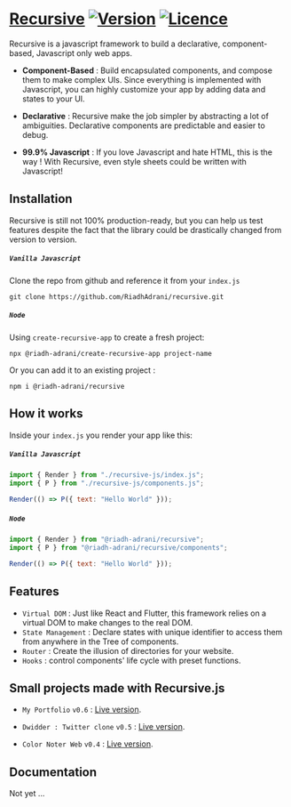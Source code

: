# [Recursive](https://riadhadrani.github.io/recursive-website/) [![Version](https://img.shields.io/npm/v/@riadh-adrani/recursive?color=blue)](https://www.npmjs.com/package/@riadh-adrani/recursive) [![Licence](https://img.shields.io/npm/l/@riadh-adrani/recursive)](https://github.com/RiadhAdrani/recursive/issues)

Recursive is a javascript framework to build a declarative, component-based, Javascript only web apps.

-   **Component-Based** : Build encapsulated components, and compose them to make complex UIs. Since everything is implemented with Javascript, you can highly customize your app by adding data and states to your UI.

-   **Declarative** : Recursive make the job simpler by abstracting a lot of ambiguities. Declarative components are predictable and easier to debug.

-   **99.9% Javascript** : If you love Javascript and hate HTML, this is the way ! With Recursive, even style sheets could be written with Javascript!

## Installation

Recursive is still not 100% production-ready, but you can help us test features despite the fact that the library could be drastically changed from version to version.

##### `Vanilla Javascript`

Clone the repo from github and reference it from your `index.js`

```shell
git clone https://github.com/RiadhAdrani/recursive.git
```

##### `Node`

Using `create-recursive-app` to create a fresh project:

```shell
npx @riadh-adrani/create-recursive-app project-name
```

Or you can add it to an existing project :

```shell
npm i @riadh-adrani/recursive
```

## How it works

Inside your `index.js` you render your app like this:

##### `Vanilla Javascript`

```js
import { Render } from "./recursive-js/index.js";
import { P } from "./recursive-js/components.js";

Render(() => P({ text: "Hello World" }));
```

##### `Node`

```js
import { Render } from "@riadh-adrani/recursive";
import { P } from "@riadh-adrani/recursive/components";

Render(() => P({ text: "Hello World" }));
```

## Features

-   `Virtual DOM` : Just like React and Flutter, this framework relies on a virtual DOM to make changes to the real DOM.
-   `State Management` : Declare states with unique identifier to access them from anywhere in the Tree of components.
-   `Router` : Create the illusion of directories for your website.
-   `Hooks` : control components' life cycle with preset functions.

## Small projects made with Recursive.js

-   `My Portfolio` `v0.6` : [Live version](https://riadhadrani.github.io/RiadhAdrani/).

-   `Dwidder : Twitter clone` `v0.5` : [Live version](https://riadhadrani.github.io/dwidder/).

-   `Color Noter Web` `v0.4` : [Live version](https://riadhadrani.github.io/color-noter-web/).

## Documentation

Not yet ...
